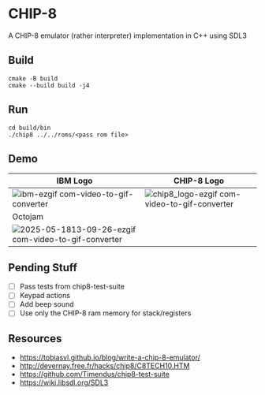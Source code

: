 # CHIP-8

A CHIP-8 emulator (rather interpreter) implementation in C++ using SDL3

## Build

```
cmake -B build
cmake --build build -j4
```

## Run

```
cd build/bin
./chip8 ../../roms/<pass rom file>
```

## Demo


| IBM Logo  | CHIP-8 Logo |
| ------------- | ------------- |
| ![ibm-ezgif com-video-to-gif-converter](https://github.com/user-attachments/assets/e32b2717-2dd6-4d54-8e10-2b53ca732069)  | ![chip8_logo-ezgif com-video-to-gif-converter](https://github.com/user-attachments/assets/05a46165-e08a-4402-9368-afa47c6fab98)  |
| Octojam |
| ![2025-05-1813-09-26-ezgif com-video-to-gif-converter](https://github.com/user-attachments/assets/ec2ee346-a973-428d-9a85-2c526281b38c) |

## Pending Stuff

 - [ ] Pass tests from chip8-test-suite
 - [ ] Keypad actions
 - [ ] Add beep sound
 - [ ] Use only the CHIP-8 ram memory for stack/registers

## Resources

 - https://tobiasvl.github.io/blog/write-a-chip-8-emulator/
 - http://devernay.free.fr/hacks/chip8/C8TECH10.HTM
 - https://github.com/Timendus/chip8-test-suite
 - https://wiki.libsdl.org/SDL3
